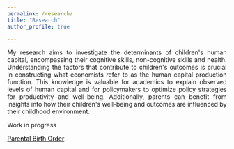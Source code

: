 ```yaml
---
permalink: /research/
title: "Research"
author_profile: true

---
```


<p align="justify">  
My research aims to investigate the determinants of children's human capital, encompassing their cognitive skills, non-cognitive skills and health. Understanding the factors that contribute to children's outcomes is crucial in constructing what economists refer to as the human capital production function. This knowledge is valuable for academics to explain observed levels of human capital and for policymakers to optimize policy strategies for productivity and well-being. Additionally, parents can benefit from insights into how their children's well-being and outcomes are influenced by their childhood environment.
</p>

Work in progress

<a href="https://sanderdevries.github.io/birthOrderPoster.pdf" style="color: black;">Parental Birth Order</a>

